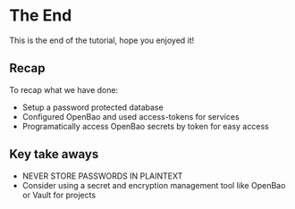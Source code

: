 # The End
This is the end of the tutorial, hope you enjoyed it!

## Recap
To recap what we have done:
- Setup a password protected database
- Configured OpenBao and used access-tokens for services
- Programatically access OpenBao secrets by token for easy access

## Key take aways
- NEVER STORE PASSWORDS IN PLAINTEXT
- Consider using a secret and encryption management tool like OpenBao or Vault for projects

